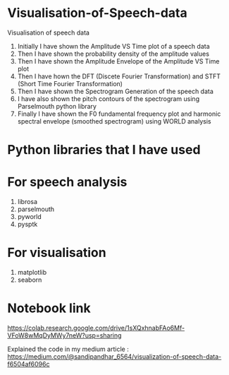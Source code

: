 # Visualisation-of-Speech-data
Visualisation of speech data
1) Initially I have shown the Amplitude VS Time plot of a speech data
2) Then I have shown the probability density of the amplitude values
3) Then I have shown the Amplitude Envelope of the Amplitude VS Time plot
4) Then I have hown the DFT (Discete Fourier Transformation) and STFT (Short Time Fourier Transformation)
5) Then I have shown the Spectrogram Generation of the speech data
6) I have also shown the pitch contours of the spectrogram using Parselmouth python library
7) Finally I have shown the F0 fundamental frequency plot and harmonic spectral envelope (smoothed spectrogram) using WORLD analysis
# Python libraries that I have used
# For speech analysis
1) librosa
2) parselmouth
3) pyworld
4) pysptk
# For visualisation
1) matplotlib
2) seaborn
# Notebook link
https://colab.research.google.com/drive/1sXQxhnabFAo6Mf-VFoW8wMqDyMWy7neW?usp=sharing

Explained the code in my medium article : https://medium.com/@sandipandhar_6564/visualization-of-speech-data-f6504af6096c
